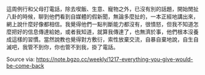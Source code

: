 
這周例行和父母打電話，除去喫飯、生意、寵物之外，已沒有別的話題，開始閒扯八卦的時候，聊到他們看到自媒體的假新聞，無論多麼扯的，一本正經地講出來，網上說什麼好像都相信。我覺得他們一點判斷能力都沒有，很憤怒，但我不知道怎麼把好的信息傳達給她，或者我知道，就算我傳達了，也無濟於事，他們根本沒養成這樣的習慣。當然說教也覺得對方敷衍，索性放棄交流，自暴自棄地說，自生自滅吧，我管不到你，你也管不到我，掛了電話。

Source via: https://note.bgzo.cc/weekly/1217-everything-you-give-would-be-come-back